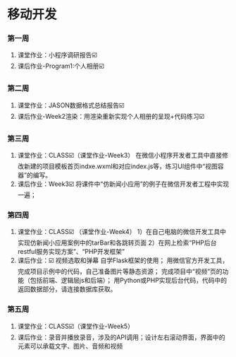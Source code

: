 # 移动开发
### 第一周
1. 课堂作业：小程序调研报告☑️
2. 课后作业-Program1:个人相册☑️

### 第二周
1. 课堂作业：JASON数据格式总结报告☑️
2. 课后作业-Week2渲染：用渲染重新实现个人相册的呈现+代码练习☑️

### 第三周
1. 课堂作业：CLASS☑️（课堂作业-Week3）
在微信小程序开发者工具中直接修改新建的项目模板首页indxe.wxml和对应index.js等，练习UI组件中“视图容器”的编写。
2. 课后作业：Week3☑️
将课件中“仿新闻小应用”的例子在微信开发者工程中实现一遍；

### 第四周
1. 课堂作业：CLASS☑️
（课堂作业-Week4）
1）在⾃⼰电脑的微信开发⼯具中实现仿新闻⼩应⽤案例中的tarBar和各跳转⻚⾯
2）在网上检索“PHP后台restful服务实现方案”、“PHP开发框架”
2. 课后作业：☑️
视频选取和弹幕
自学Flask框架的使用；
用微信官方开发工具，完成项目示例中的代码，自己准备图片等静态资源；
完成项目中“视频”页的功能（包括前端、逻辑层js和后端）；
用Python或PHP实现后台代码，代码中的返回数据部分，请连接数据库获取。

### 第五周
1. 课堂作业：CLASS☑️（课堂作业-Week5）
2. 课后作业：录音并播放录音，涉及的API调用；设计左右滚动界面，界面中的元素可以承载文字、图片、音频和视频
